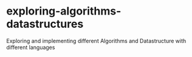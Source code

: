 # exploring-algorithms-datastructures
Exploring and implementing different Algorithms and Datastructure with different languages
